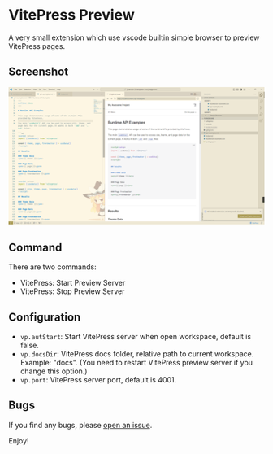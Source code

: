 # VitePress Preview

A very small extension which use vscode builtin simple browser to preview VitePress pages.

## Screenshot

![preview](docs/image.png)

## Command

There are two commands:

- VitePress: Start Preview Server
- VitePress: Stop Preview Server

## Configuration

- `vp.autStart`: Start VitePress server when open workspace, default is false.
- `vp.docsDir`: VitePress docs folder, relative path to current workspace. Example: "docs". (You need to restart VitePress preview server if you change this option.)
- `vp.port`: VitePress server port, default is 4001.

## Bugs

If you find any bugs, please [open an issue][open-issue].

Enjoy!

[open-issue]: https://github.com/0x-jerry/vscode-vitepress/issues/new?assignees=&labels=&projects=&template=bug_report.md&title=
